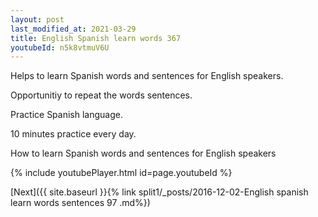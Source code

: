 ```yaml
---
layout: post
last_modified_at: 2021-03-29
title: English Spanish learn words 367 
youtubeId: n5k8vtmuV6U
---
```

 
 
Helps to learn Spanish words and sentences for English speakers.

Opportunitiy to repeat the words sentences. 

Practice Spanish language. 
 
10 minutes practice every day. 
 
How to learn Spanish words and sentences for English speakers 
 
{% include youtubePlayer.html id=page.youtubeId %}
 
 
[Next]({{ site.baseurl }}{% link  split1/_posts/2016-12-02-English spanish learn words sentences 97 .md%})
 
